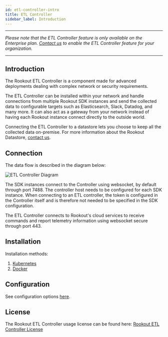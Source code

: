 ```yaml
---
id: etl-controller-intro
title: ETL Controller
sidebar_label: Introduction
---
```


---

*Please note that the ETL Controller feature is only available on the Enterprise plan. [Contact us](https://www.rookout.com/company/contact) to enable the ETL Controller feature for your organization.*

---

## Introduction

The Rookout ETL Controller is a component made for advanced deployments dealing with complex network or security requirements.

The ETL Controller can be installed within your network and handle connections from multiple Rookout SDK instances and send the collected data to configurable targets such as Elasticsearch, Slack, Datadog, and many more. It can also act as a gateway from your network instead of having each Rookout instance connect directly to the outside world.

Connecting the ETL Controller to a datastore lets you choose to keep all the collected data on-premise.
For more information about the Rookout Datastore, [contact us](https://rookout.com/contact).

## Connection

The data flow is described in the diagram below:

![ETL Controller Diagram](/img/screenshots/etl_controller_diagram.png)

The SDK instances connect to the Controller using websocket, by default through port 7488. The controller host needs to be configured for each SDK instance. When connecting to an ETL controller, the token is configured in the Controller itself and is therefore not needed to be specified in the SDK configuration.

The ETL Controller connects to Rookout's cloud services to receive commands and report telemetry information using websocket secure through port 443.

## Installation

Installation methods:

1. [Kubernetes](etl-controller-k8s.md)
2. [Docker](etl-controller-docker.md)

## Configuration

See configuration options [here](etl-controller-config.md).

## License

The Rookout ETL Controller usage license can be found here:
[Rookout ETL Controller License](license.md)
